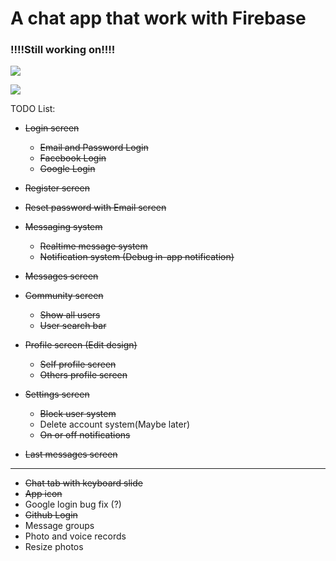 # A chat app that work with Firebase

### !!!!Still working on!!!!

![](https://raw.githubusercontent.com/yeocak/ChatApp/master/github_images/login.png)

![](https://raw.githubusercontent.com/yeocak/ChatApp/master/github_images/login_land.png)

TODO List:
  - ~~Login screen~~
    - ~~Email and Password Login~~
    - ~~Facebook Login~~
    - ~~Google Login~~
    
  - ~~Register screen~~
  
  - ~~Reset password with Email screen~~
  
  - ~~Messaging system~~
    - ~~Realtime message system~~
    - ~~Notification system (Debug in-app notification)~~
    
  - ~~Messages screen~~
  
  - ~~Community screen~~
    - ~~Show all users~~
    - ~~User search bar~~
    
  - ~~Profile screen (Edit design)~~
    - ~~Self profile screen~~
    - ~~Others profile screen~~
    
  - ~~Settings screen~~
    - ~~Block user system~~
    - Delete account system(Maybe later)
    - ~~On or off notifications~~
    
  - ~~Last messages screen~~

-------------------------

  - ~~Chat tab with keyboard slide~~
  - ~~App icon~~
  - Google login bug fix (?)
  - ~~Github Login~~
  - Message groups
  - Photo and voice records
  - Resize photos
